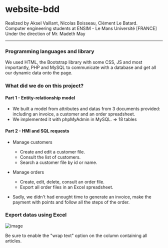 # website-bdd

Realized by Aksel Vaillant, Nicolas Boisseau, Clément Le Batard.   
Computer engineering students at ENSIM - Le Mans Université [FRANCE]   
Under the direction of Mr. Madeth May

------------------

### Programming languages and library

We used HTML, the Bootstrap library with some CSS, JS and most importantly, PHP and MySQL to communicate with a database and get all our dynamic data onto the page.

### What did we do on this project? 

#### Part 1 - Entity-relationship model

  - We built a model from attributes and datas from 3 documents provided: including an invoice, a customer and an order spreadsheet.
  - We implemented it with phpMyAdmin in MySQL.
  => 18 tables 

#### Part 2 - HMI and SQL requests

  - Manage customers
      - Create and edit a customer file.
      - Consult the list of customers.
      - Search a customer file by id or name. 

  - Manage orders
      - Create, edit, delete, consult an order file.
      - Export all order files in an Excel spreadsheet.


  - Sadly, we didn't had enought time to generate an invoice, make the payment with points and follow all the steps of the order.

### Export datas using Excel

![image](https://user-images.githubusercontent.com/82941071/150694866-38b9bc56-02bc-4cbc-8b18-e1e1c5805c17.png)

Be sure to enable the "wrap text" option on the column containing all articles.  
